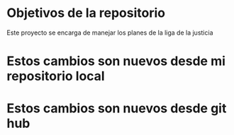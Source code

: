 # Objetivos de la repositorio

Este proyecto se encarga de manejar los planes de la liga de la justicia

# Estos cambios son nuevos desde mi repositorio local 
# Estos cambios son nuevos desde git hub 
 
